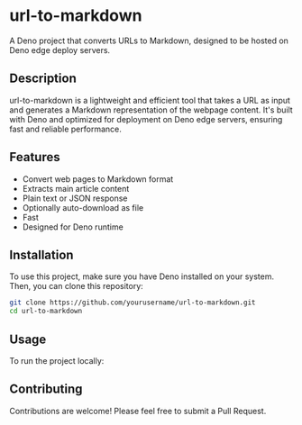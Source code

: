 # url-to-markdown

A Deno project that converts URLs to Markdown, designed to be hosted on Deno
edge deploy servers.

## Description

url-to-markdown is a lightweight and efficient tool that takes a URL as input
and generates a Markdown representation of the webpage content. It's built with
Deno and optimized for deployment on Deno edge servers, ensuring fast and
reliable performance.

## Features

- Convert web pages to Markdown format
- Extracts main article content
- Plain text or JSON response
- Optionally auto-download as file
- Fast
- Designed for Deno runtime

## Installation

To use this project, make sure you have Deno installed on your system. Then, you
can clone this repository:

```bash
git clone https://github.com/yourusername/url-to-markdown.git
cd url-to-markdown
```

## Usage

To run the project locally:

## Contributing

Contributions are welcome! Please feel free to submit a Pull Request.
